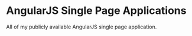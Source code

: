 # AngularJS Single Page Applications
All of my publicly available AngularJS single page application.
